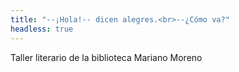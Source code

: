 ```yaml
---
title: "--¡Hola!-- dicen alegres.<br>--¿Cómo va?"
headless: true
---
```


Taller literario de la biblioteca Mariano Moreno
